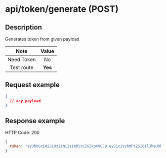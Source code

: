 # api/token/generate (POST)

## Description

Generates token from given payload

|    Note    |  Value  |
| :--------: | :-----: |
| Need Token |   No    |
| Test route | **Yes** |

## Request example

```json
{
  // any payload
}
```

## Response example

HTTP Code: 200

```js
{
  token: "eyJhbGciOiJIUzI1NiIsInR5cCI6IkpXVCJ9.eyJ1c2VybmFtZSI6IlJheURhcmFyIiwiaWF0IjoxNTg0ODc0OTU1LCJleHAiOjE1ODQ4Nzg1NTV9.opOkiaErjUmjhXkMUMI_7SC-rKUGRpWQxdiLEblPhig",
}
```
